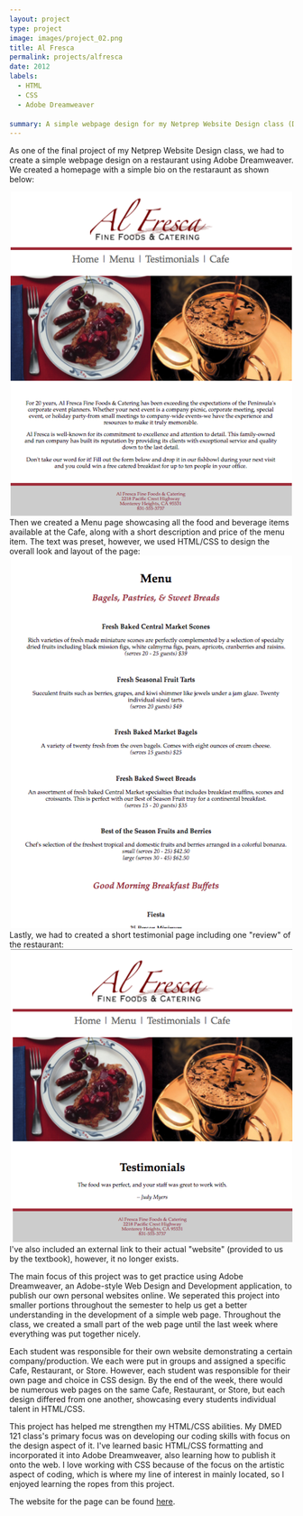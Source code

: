 ```yaml
---
layout: project
type: project
image: images/project_02.png
title: Al Fresca
permalink: projects/alfresca
date: 2012
labels:
  - HTML
  - CSS
  - Adobe Dreamweaver
  
summary: A simple webpage design for my Netprep Website Design class (DMED 121) on a faux restaurant menu.
---
```


As one of the final project of my Netprep Website Design class, we had to create a simple webpage design on a restaurant using Adobe Dreamweaver. We created a homepage with a simple bio on the restaraunt as shown below:
<br><center>
<img class="ui image" src="../images/index.png" width="500">
<br></center>
Then we created a Menu page showcasing all the food and beverage items available at the Cafe, along with a short description and price of the menu item. The text was preset, however, we used HTML/CSS to design the overall look and layout of the page:
<br><center>
<img class="ui image" src="../images/menu.png" width="500">
<br></center>
Lastly, we had to created a short testimonial page including one "review" of the restaurant:
<br><center>
<img class="ui image" src="../images/testimonial.png" width="500">
<br></center>
I've also included an external link to their actual "website" (provided to us by the textbook), however, it no longer exists.

The main focus of this project was to get practice using Adobe Dreamweaver, an Adobe-style Web Design and Development application, to publish our own personal websites online. We seperated this project into smaller portions throughout the semester to help us get a better understanding in the development of a simple web page. Throughout the class, we created a small part of the web page until the last week where everything was put together nicely.

Each student was responsible for their own website demonstrating a certain company/production. We each were put in groups and assigned a specific Cafe, Restaurant, or Store. However, each student was responsible for their own page and choice in CSS design. By the end of the week, there would be numerous web pages on the same Cafe, Restaurant, or Store, but each design differed from one another, showcasing every students individual talent in HTML/CSS.

This project has helped me strengthen my HTML/CSS abilities. My DMED 121 class's primary focus was on developing our coding skills with focus on the design aspect of it. I've learned basic HTML/CSS formatting and incorporated it into Adobe Dreamweaver, also learning how to publish it onto the web. I love working with CSS because of the focus on the artistic aspect of coding, which is where my line of interest in mainly located, so I enjoyed learning the ropes from this project.

The website for the page can be found <a href ="http://www2.hawaii.edu/~cadamos/dmed121/project_05/index.html">here</a>.
